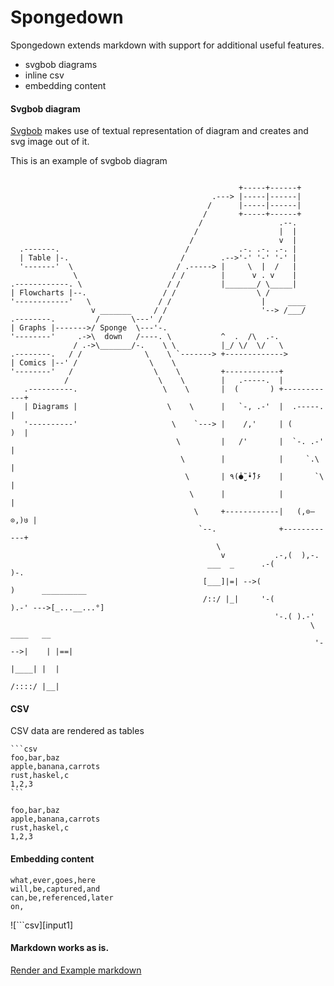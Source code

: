 # Spongedown

Spongedown extends markdown with support for additional useful features.
 - svgbob diagrams
 - inline csv
 - embedding content


#### Svgbob diagram
[Svgbob](Svgbob.md) makes use of textual representation of diagram and creates and svg image out of it.

This is an example of svgbob diagram

```bob

                                                   +-----+------+
                                             .---> |-----|------|
                                            /      |-----|------|
                                           /       +-----+------+
                                          /                 .--.
                                         /                  |  |
                                        /                   v  |
  .-------.                            /           .-. .-. .-. |
  | Table |-.                         /        .-->'-' '-' '-' |
  '-------'  \                       / .-----> |     \  |  /   |
              \                     / /        |      v . v    |
.------------. \                   / /         |_______/ \_____|
| Flowcharts |--.                 / /                  \ /
'------------'   \               / /                    |     ____
                  v _______     / /                     '--> /___/
.--------.         /       \---' /
| Graphs |------->/ Sponge  \---'-.
'--------'     .->\  down   /----. \           ^  .  /\  .-.
              / .->\_______/-.    \ \          |_/ \/  \/   \
.--------.   / /              \    \ `-------> +------------->
| Comics |--' /                \    \
'--------'   /                  \    \         +------------+
            /                    \    \        |   .-----.  |
   .----------.                   \    \       |  (       ) +------------+
   | Diagrams |                    \    \      |   `-, .-'  |  .-----.   |
   '----------'                     \    `---> |    /,'     | (       )  |
                                     \         |   /'       |  `-. .-'   |
                                      \        |            |     `.\    |
                                       \       | ٩(̾●̮̮̃ ̾•̃̾)۶    |       `\   |
                                        \      |            |            |
                                         \     +------------|   (,⊙–⊙,)७ |
                                          `--.              +------------+
                                              \
                                               v           .-,(  ),-.
                                            ___  _      .-(          )-.
                                           [___]|=| -->(                )      __________
                                           /::/ |_|     '-(          ).-' --->[_...__...°]
                                                           '-.( ).-'
                                                                   \      ____   __
                                                                    '--->|    | |==|
                                                                         |____| |  |
                                                                         /::::/ |__|

```

#### CSV

CSV data are rendered as tables


    ```csv
    foo,bar,baz
    apple,banana,carrots
    rust,haskel,c
    1,2,3
    ```



```csv
foo,bar,baz
apple,banana,carrots
rust,haskel,c
1,2,3
```

#### Embedding content

```csv capture as input1
what,ever,goes,here
will,be,captured,and
can,be,referenced,later
on,
```

![```csv][input1]

#### Markdown works as is.

[Render and Example markdown](Markdown-example.md)
